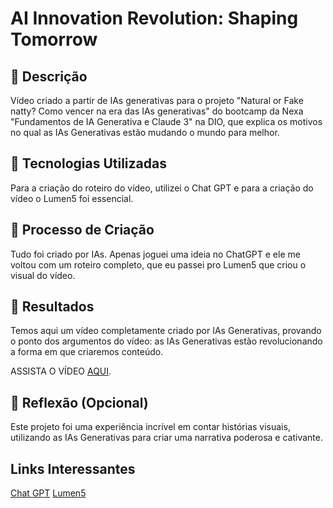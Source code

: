 # AI Innovation Revolution: Shaping Tomorrow

## 📒 Descrição
Vídeo criado a partir de IAs generativas para o projeto "Natural or Fake natty? Como vencer na era das IAs generativas" do bootcamp da Nexa "Fundamentos de IA Generativa e Claude 3" na DIO, que explica os motivos no qual as IAs Generativas estão mudando o mundo para melhor.

## 🤖 Tecnologias Utilizadas
Para a criação do roteiro do vídeo, utilizei o Chat GPT e para a criação do vídeo o Lumen5 foi essencial. 

## 🧐 Processo de Criação
Tudo foi criado por IAs. Apenas joguei uma ideia no ChatGPT e ele me voltou com um roteiro completo, que eu passei pro Lumen5 que criou o visual do vídeo. 

## 🚀 Resultados
Temos aqui um vídeo completamente criado por IAs Generativas, provando o ponto dos argumentos do vídeo: as IAs Generativas estão revolucionando a forma em que criaremos conteúdo.

ASSISTA O VÍDEO [AQUI](https://lumen5.com/user/chelenalevenstein/ai-innovation-revolu-imc91/).

## 💭 Reflexão (Opcional)
Este projeto foi uma experiência incrível em contar histórias visuais, utilizando as IAs Generativas para criar uma narrativa poderosa e cativante.

## Links Interessantes

[Chat GPT](https://chatgpt.com/)
[Lumen5](https://lumen5.com/)

